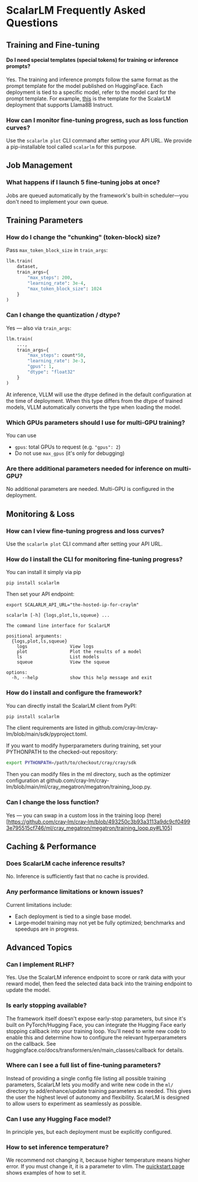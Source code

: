 # ScalarLM Frequently Asked Questions

## Training and Fine-tuning

#### Do I need special templates (special tokens) for training or inference prompts?
Yes. The training and inference prompts follow the same format as the prompt template for the model published on HuggingFace. Each deployment is tied to a specific model, refer to the model card for the prompt template. For example, [this](https://www.llama.com/docs/model-cards-and-prompt-formats/llama3_1/) is the template for the ScalarLM deployment that supports Llama8B Instruct. 

### How can I monitor fine-tuning progress, such as loss function curves?
Use the `scalarlm plot` CLI command after setting your API URL. We provide a pip-installable tool called `scalarlm` for this purpose.

## Job Management

### What happens if I launch 5 fine‑tuning jobs at once?
Jobs are queued automatically by the framework's built‑in scheduler—you don't need to implement your own queue.

## Training Parameters

### How do I change the "chunking" (token‑block) size?
Pass `max_token_block_size` in `train_args`:
```python
llm.train(
    dataset,
    train_args={
        "max_steps": 200,
        "learning_rate": 3e-4,
        "max_token_block_size": 1024
    }
)
```

### Can I change the quantization / dtype?
Yes — also via `train_args`:
```python
llm.train(
    ...,
    train_args={
        "max_steps": count*50,
        "learning_rate": 3e-3,
        "gpus": 1,
        "dtype": "float32"
    }
)
```
At inference, VLLM will use the dtype defined in the default configuration at the time of deployment. When this type differs from the dtype of trained models, VLLM automatically converts the type when loading the model.

### Which GPUs parameters should I use for multi‑GPU training?
You can use
- `gpus`: total GPUs to request (e.g. `"gpus": 2`)
- Do not use `max_gpus` (it's only for debugging)

### Are there additional parameters needed for inference on multi-GPU?
No additional parameters are needed. Multi-GPU is configured in the deployment.

## Monitoring & Loss

### How can I view fine‑tuning progress and loss curves?
Use the `scalarlm plot` CLI command after setting your API URL.

### How do I install the CLI for monitoring fine‑tuning progress?
You can install it simply via pip
```
pip install scalarlm
```
Then set your API endpoint:
```
export SCALARLM_API_URL="the-hosted-ip-for-craylm"

scalarlm [-h] {logs,plot,ls,squeue} ...

The command line interface for ScalarLM

positional arguments:
  {logs,plot,ls,squeue}
    logs                View logs
    plot                Plot the results of a model
    ls                  List models
    squeue              View the squeue

options:
  -h, --help            show this help message and exit
```

### How do I install and configure the framework?
You can directly install the ScalarLM client from PyPI:
```bash
pip install scalarlm
```
The client requirements are listed in github.com/cray-lm/cray-lm/blob/main/sdk/pyproject.toml.

If you want to modify hyperparameters during training, set your PYTHONPATH to the checked-out repository:
```bash
export PYTHONPATH=/path/to/checkout/cray/cray/sdk
```
Then you can modify files in the ml directory, such as the optimizer configuration at github.com/cray-lm/cray-lm/blob/main/ml/cray_megatron/megatron/training_loop.py.

### Can I change the loss function?
Yes — you can swap in a custom loss in the training loop (here)[https://github.com/cray‑lm/cray‑lm/blob/493250c3b93a3113a9dc9cf04993e795515cf746/ml/cray_megatron/megatron/training_loop.py#L105]

## Caching & Performance

### Does ScalarLM cache inference results?
No. Inference is sufficiently fast that no cache is provided.

### Any performance limitations or known issues?
Current limitations include:
- Each deployment is tied to a single base model.
- Large‑model training may not yet be fully optimized; benchmarks and speedups are in progress.

## Advanced Topics

### Can I implement RLHF?
Yes. Use the ScalarLM inference endpoint to score or rank data with your reward model, then feed the selected data back into the training endpoint to update the model.

### Is early stopping available?
The framework itself doesn't expose early-stop parameters, but since it's built on PyTorch/Hugging Face, you can integrate the Hugging Face early stopping callback into your training loop. You'll need to write new code to enable this and determine how to configure the relevant hyperparameters on the callback. See huggingface.co/docs/transformers/en/main_classes/callback for details.

### Where can I see a full list of fine‑tuning parameters?
Instead of providing a single config file listing all possible training parameters, ScalarLM lets you modify and write new code in the `ml/` directory to add/enhance/update training parameters as needed. This gives the user the highest level of autonomy and flexibility. ScalarLM is designed to allow users to experiment as seamlessly as possible.

### Can I use any Hugging Face model?
In principle yes, but each deployment must be explicitly configured. 

### How to set inference temperature?
We recommend not changing it, because higher temperature means higher error. 
If you must change it, it is a parameter to vllm. The [quickstart page](https://docs.vllm.ai/en/v0.6.1/getting_started/quickstart.html) shows examples of how to set it.
